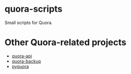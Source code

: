quora-scripts
=============

Small scripts for Quora.

# Other Quora-related projects
* [quora-api](https://github.com/csu/quora-api)
* [quora-backup](https://github.com/csu/quora-backup)
* [pyquora](https://github.com/csu/pyquora)
